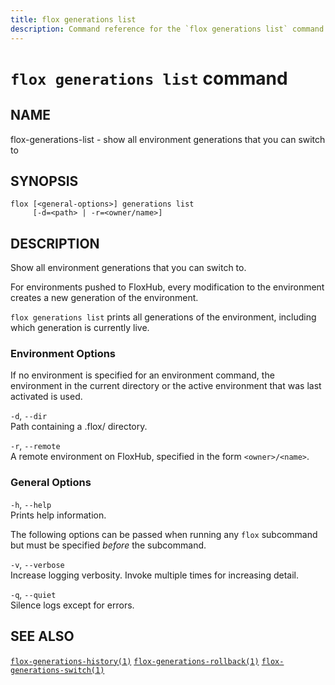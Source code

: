 ```yaml
---
title: flox generations list
description: Command reference for the `flox generations list` command.
---
```


# `flox generations list` command

## NAME

flox-generations-list - show all environment generations that you can
switch to

## SYNOPSIS

    flox [<general-options>] generations list
         [-d=<path> | -r=<owner/name>]

## DESCRIPTION

Show all environment generations that you can switch to.

For environments pushed to FloxHub, every modification to the
environment creates a new generation of the environment.

`flox generations list` prints all generations of the environment,
including which generation is currently live.

### Environment Options

If no environment is specified for an environment command, the
environment in the current directory or the active environment that was
last activated is used.

`-d`, `--dir`  
Path containing a .flox/ directory.

`-r`, `--remote`  
A remote environment on FloxHub, specified in the form `<owner>/<name>`.

### General Options

`-h`, `--help`  
Prints help information.

The following options can be passed when running any `flox` subcommand
but must be specified *before* the subcommand.

`-v`, `--verbose`  
Increase logging verbosity. Invoke multiple times for increasing detail.

`-q`, `--quiet`  
Silence logs except for errors.

## SEE ALSO

[`flox-generations-history(1)`](./flox-generations-history.md)
[`flox-generations-rollback(1)`](./flox-generations-rollback.md)
[`flox-generations-switch(1)`](./flox-generations-switch.md)
